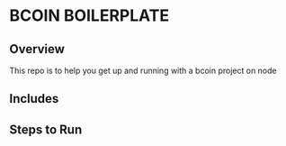 # BCOIN BOILERPLATE
## Overview
This repo is to help you get up and running with a bcoin project on node

## Includes

## Steps to Run
